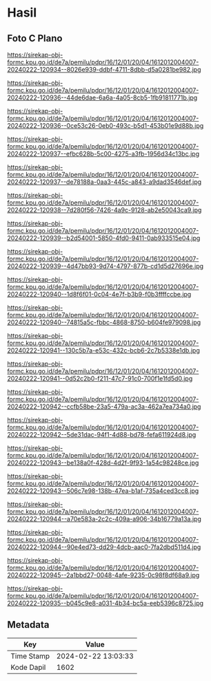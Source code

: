 # Hasil

## Foto C Plano

https://sirekap-obj-formc.kpu.go.id/de7a/pemilu/pdpr/16/12/01/20/04/1612012004007-20240222-120934--8026e939-ddbf-4711-8dbb-d5a0281be982.jpg

https://sirekap-obj-formc.kpu.go.id/de7a/pemilu/pdpr/16/12/01/20/04/1612012004007-20240222-120936--44de6dae-6a6a-4a05-8cb5-1fb91811771b.jpg

https://sirekap-obj-formc.kpu.go.id/de7a/pemilu/pdpr/16/12/01/20/04/1612012004007-20240222-120936--0ce53c26-0eb0-493c-b5d1-453b01e9d88b.jpg

https://sirekap-obj-formc.kpu.go.id/de7a/pemilu/pdpr/16/12/01/20/04/1612012004007-20240222-120937--efbc628b-5c00-4275-a3fb-1956d34c13bc.jpg

https://sirekap-obj-formc.kpu.go.id/de7a/pemilu/pdpr/16/12/01/20/04/1612012004007-20240222-120937--de78188a-0aa3-445c-a843-a9dad3546def.jpg

https://sirekap-obj-formc.kpu.go.id/de7a/pemilu/pdpr/16/12/01/20/04/1612012004007-20240222-120938--7d280f56-7426-4a9c-9128-ab2e50043ca9.jpg

https://sirekap-obj-formc.kpu.go.id/de7a/pemilu/pdpr/16/12/01/20/04/1612012004007-20240222-120939--b2d54001-5850-4fd0-9411-0ab933515e04.jpg

https://sirekap-obj-formc.kpu.go.id/de7a/pemilu/pdpr/16/12/01/20/04/1612012004007-20240222-120939--4d47bb93-9d74-4797-877b-cd1d5d27696e.jpg

https://sirekap-obj-formc.kpu.go.id/de7a/pemilu/pdpr/16/12/01/20/04/1612012004007-20240222-120940--1d8f6f01-0c04-4e7f-b3b9-f0b3ffffccbe.jpg

https://sirekap-obj-formc.kpu.go.id/de7a/pemilu/pdpr/16/12/01/20/04/1612012004007-20240222-120940--74815a5c-fbbc-4868-8750-b604fe979098.jpg

https://sirekap-obj-formc.kpu.go.id/de7a/pemilu/pdpr/16/12/01/20/04/1612012004007-20240222-120941--130c5b7a-e53c-432c-bcb6-2c7b5338e1db.jpg

https://sirekap-obj-formc.kpu.go.id/de7a/pemilu/pdpr/16/12/01/20/04/1612012004007-20240222-120941--0d52c2b0-f211-47c7-91c0-700f1e1fd5d0.jpg

https://sirekap-obj-formc.kpu.go.id/de7a/pemilu/pdpr/16/12/01/20/04/1612012004007-20240222-120942--ccfb58be-23a5-479a-ac3a-462a7ea734a0.jpg

https://sirekap-obj-formc.kpu.go.id/de7a/pemilu/pdpr/16/12/01/20/04/1612012004007-20240222-120942--5de31dac-94f1-4d88-bd78-fefa611924d8.jpg

https://sirekap-obj-formc.kpu.go.id/de7a/pemilu/pdpr/16/12/01/20/04/1612012004007-20240222-120943--be138a0f-428d-4d2f-9f93-1a54c98248ce.jpg

https://sirekap-obj-formc.kpu.go.id/de7a/pemilu/pdpr/16/12/01/20/04/1612012004007-20240222-120943--506c7e98-138b-47ea-b1af-735a4ced3cc8.jpg

https://sirekap-obj-formc.kpu.go.id/de7a/pemilu/pdpr/16/12/01/20/04/1612012004007-20240222-120944--a70e583a-2c2c-409a-a906-34b16779a13a.jpg

https://sirekap-obj-formc.kpu.go.id/de7a/pemilu/pdpr/16/12/01/20/04/1612012004007-20240222-120944--90e4ed73-dd29-4dcb-aac0-7fa2dbd511d4.jpg

https://sirekap-obj-formc.kpu.go.id/de7a/pemilu/pdpr/16/12/01/20/04/1612012004007-20240222-120945--2a1bbd27-0048-4afe-9235-0c98f8df68a9.jpg

https://sirekap-obj-formc.kpu.go.id/de7a/pemilu/pdpr/16/12/01/20/04/1612012004007-20240222-120935--b045c9e8-a031-4b34-bc5a-eeb5396c8725.jpg


## Metadata

| Key        | Value               |
| ---------- | ------------------- |
| Time Stamp | 2024-02-22 13:03:33 |
| Kode Dapil | 1602                |



